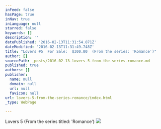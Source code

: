 ```yaml
---
inFeed: false
hasPage: true
inNav: true
inLanguage: null
starred: false
keywords: []
description: ''
datePublished: '2016-02-13T11:31:54.871Z'
dateModified: '2016-02-13T11:31:49.748Z'
title: "Lovers #5  For Sale:  $300.00  (From the series: 'Romance')"
author: []
sourcePath: _posts/2016-02-13-lovers-5-from-the-series-romance.md
published: true
authors: []
publisher:
  name: null
  domain: null
  url: null
  favicon: null
url: lovers-5-from-the-series-romance/index.html
_type: WebPage

---
```

Lovers 5  (From the series titled:  'Romance')
![](https://s3-us-west-2.amazonaws.com/the-grid-img/p/27cd49b1b4726325be73f057b86b2107cb01a4da.jpg)